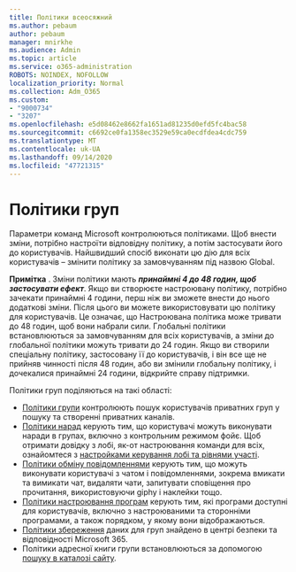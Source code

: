```yaml
---
title: Політики всеосяжний
ms.author: pebaum
author: pebaum
manager: mnirkhe
ms.audience: Admin
ms.topic: article
ms.service: o365-administration
ROBOTS: NOINDEX, NOFOLLOW
localization_priority: Normal
ms.collection: Adm_O365
ms.custom:
- "9000734"
- "3207"
ms.openlocfilehash: e5d08462e8662fa1651ad81235d0efd5fc4bac58
ms.sourcegitcommit: c6692ce0fa1358ec3529e59ca0ecdfdea4cdc759
ms.translationtype: MT
ms.contentlocale: uk-UA
ms.lasthandoff: 09/14/2020
ms.locfileid: "47721315"
---
```

# <a name="teams-policies"></a>Політики груп

Параметри команд Microsoft контролюються політиками. Щоб внести зміни, потрібно настроїти відповідну політику, а потім застосувати його до користувачів. Найшвидший спосіб виконати цю дію для всіх користувачів – змінити політику за замовчуванням під назвою Global. 

**Примітка** . Зміни політики мають ***принаймні 4 до 48 годин, щоб застосувати ефект***. Якщо ви створюєте настроювану політику, потрібно зачекати принаймні 4 години, перш ніж ви зможете внести до нього додаткові зміни. Після цього ви можете використовувати цю політику для користувачів. Це означає, що Настроювана політика може тривати до 48 годин, щоб вони набрали сили. Глобальні політики встановлюються за замовчуванням для всіх користувачів, а зміни до глобальної політики можуть тривати до 24 годин. Якщо ви створили спеціальну політику, застосовану її до користувачів, і він все ще не прийняв чинності після 48 годин, або ви змінили глобальну політику, і дочекалися принаймні 24 години, відкрийте справу підтримки.

Політики груп поділяються на такі області:

- [Політики групи](https://docs.microsoft.com/MicrosoftTeams/teams-policies) контролюють пошук користувачів приватних груп у пошуку та створенні приватних каналів.  
- [Політики нарад](https://docs.microsoft.com/microsoftteams/meeting-policies-in-teams) керують тим, що користувачі можуть виконувати наради в групах, включно з контрольним режимом фойє. Щоб отримати довідку з лобі, як-от настроювання команди для всіх, ознайомтеся з [настройками керування лобі та рівнями участі](https://docs.microsoft.com/alchemyinsights/bypass-lobby).
- [Політики обміну повідомленнями](https://docs.microsoft.com/microsoftteams/messaging-policies-in-teams) керують тим, що можуть виконувати користувачі з чатом і повідомленнями, зокрема вмикати та вимикати чат, видаляти чати, запитувати сповіщення про прочитання, використовуючи giphy і наклейки тощо.
- [Політики настроювання програм](https://docs.microsoft.com/MicrosoftTeams/teams-app-setup-policies) керують тим, які програми доступні для користувачів, включно з настроюваними та сторонніми програмами, а також порядком, у якому вони відображаються.  
- [Політики збереження](https://docs.microsoft.com/microsoftteams/retention-policies) даних для груп знайдено в центрі безпеки та відповідності Microsoft 365.
- Політики адресної книги групи встановлюються за допомогою [пошуку в каталозі сайту](https://docs.microsoft.com/MicrosoftTeams/teams-scoped-directory-search).